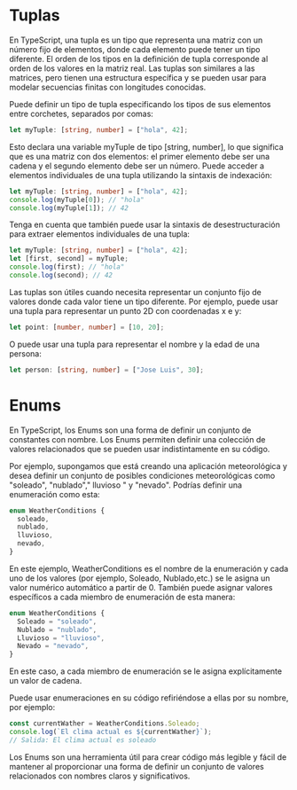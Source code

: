 # Tuplas

En TypeScript, una tupla es un tipo que representa una matriz con un número fijo de elementos, donde cada elemento puede tener un tipo diferente. El orden
de los tipos en la definición de tupla corresponde al orden de los valores en la matriz real. Las tuplas son similares a las matrices, pero tienen una
estructura específica y se pueden usar para modelar secuencias finitas con longitudes conocidas.

Puede definir un tipo de tupla especificando los tipos de sus elementos entre corchetes, separados por comas:

```ts
let myTuple: [string, number] = ["hola", 42];
```

Esto declara una variable myTuple de tipo [string, number], lo que significa que es una matriz con dos elementos: el primer elemento debe ser una cadena y 
el segundo elemento debe ser un número. Puede acceder a elementos individuales de una tupla utilizando la sintaxis de indexación:

```ts
let myTuple: [string, number] = ["hola", 42];
console.log(myTuple[0]); // "hola"
console.log(myTuple[1]); // 42
```

Tenga en cuenta que también puede usar la sintaxis de desestructuración para extraer elementos individuales de una tupla:

```ts
let myTuple: [string, number] = ["hola", 42];
let [first, second] = myTuple;
console.log(first); // "hola"
console.log(second); // 42
```

Las tuplas son útiles cuando necesita representar un conjunto fijo de valores donde cada valor tiene un tipo diferente. Por ejemplo, puede usar una tupla
para representar un punto 2D con coordenadas x e y:

```ts
let point: [number, number] = [10, 20];
```

O puede usar una tupla para representar el nombre y la edad de una persona:

```ts
let person: [string, number] = ["Jose Luis", 30];
```

# Enums

En TypeScript, los Enums son una forma de definir un conjunto de constantes con nombre. Los Enums permiten definir una colección de valores relacionados
que se pueden usar indistintamente en su código.

Por ejemplo, supongamos que está creando una aplicación meteorológica y desea definir un conjunto de posibles condiciones meteorológicas como "soleado", 
"nublado"," lluvioso " y "nevado". Podrías definir una enumeración como esta:

```ts
enum WeatherConditions {
  soleado,
  nublado,
  lluvioso,
  nevado,
}
```

En este ejemplo, WeatherConditions es el nombre de la enumeración y cada uno de los valores (por ejemplo, Soleado, Nublado,etc.) se le asigna un valor 
numérico automático a partir de 0. También puede asignar valores específicos a cada miembro de enumeración de esta manera:

```ts
enum WeatherConditions {
  Soleado = "soleado",
  Nublado = "nublado",
  Lluvioso = "lluvioso",
  Nevado = "nevado",
}
```

En este caso, a cada miembro de enumeración se le asigna explícitamente un valor de cadena.

Puede usar enumeraciones en su código refiriéndose a ellas por su nombre, por ejemplo:

```ts
const currentWather = WeatherConditions.Soleado;
console.log(`El clima actual es ${currentWather}`);
// Salida: El clima actual es soleado
```

Los Enums son una herramienta útil para crear código más legible y fácil de mantener al proporcionar una forma de definir un conjunto de valores
relacionados con nombres claros y significativos.
